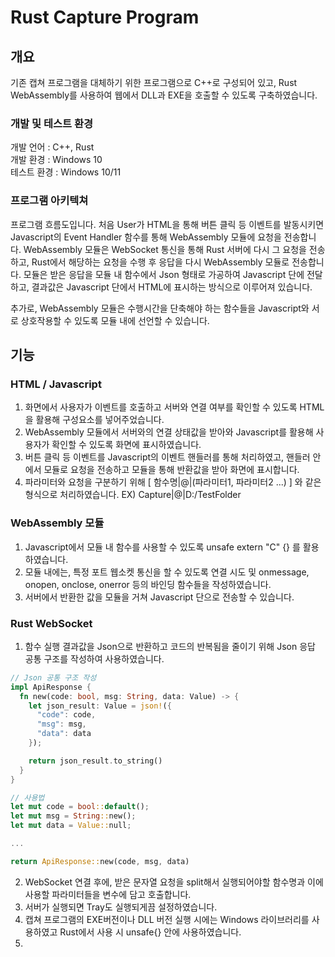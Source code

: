 # Rust Capture Program
## 개요
기존 캡쳐 프로그램을 대체하기 위한 프로그램으로 C++로 구성되어 있고, Rust WebAssembly를 사용하여 웹에서 DLL과 EXE을 호출할 수 있도록 구축하였습니다.

### 개발 및 테스트 환경
개발 언어 : C++, Rust  
개발 환경 : Windows 10  
테스트 환경 : Windows 10/11  

### 프로그램 아키텍쳐
프로그램 흐름도입니다.
처음 User가 HTML을 통해 버튼 클릭 등 이벤트를 발동시키면 Javascript의 Event Handler 함수를 통해 WebAssembly 모듈에 요청을 전송합니다.
WebAssembly 모듈은 WebSocket 통신을 통해 Rust 서버에 다시 그 요청을 전송하고, Rust에서 해당하는 요청을 수행 후 응답을 다시 WebAssembly 모듈로 전송합니다.
모듈은 받은 응답을 모듈 내 함수에서 Json 형태로 가공하여 Javascript 단에 전달하고, 결과값은 Javascript 단에서 HTML에 표시하는 방식으로 이루어져 있습니다.

추가로, WebAssembly 모듈은 수행시간을 단축해야 하는 함수들을 Javascript와 서로 상호작용할 수 있도록 모듈 내에 선언할 수 있습니다.

## 기능
### HTML / Javascript
1. 화면에서 사용자가 이벤트를 호출하고 서버와 연결 여부를 확인할 수 있도록 HTML을 활용해 구성요소를 넣어주었습니다.
2. WebAssembly 모듈에서 서버와의 연결 상태값을 받아와 Javascript를 활용해 사용자가 확인할 수 있도록 화면에 표시하였습니다.
3. 버튼 클릭 등 이벤트를 Javascript의 이벤트 핸들러를 통해 처리하였고, 핸들러 안에서 모듈로 요청을 전송하고 모듈을 통해 반환값을 받아 화면에 표시합니다.
4. 파라미터와 요청을 구분하기 위해 [ 함수명|@|(파라미터1, 파라미터2 ...) ] 와 같은 형식으로 처리하였습니다. EX) Capture|@|D:/TestFolder

### WebAssembly 모듈
1. Javascript에서 모듈 내 함수를 사용할 수 있도록 unsafe extern "C" {} 를 활용하였습니다.
2. 모듈 내에는, 특정 포트 웹소켓 통신을 할 수 있도록 연결 시도 및 onmessage, onopen, onclose, onerror 등의 바인딩 함수들을 작성하였습니다.
3. 서버에서 반환한 값을 모듈을 거쳐 Javascript 단으로 전송할 수 있습니다.

### Rust WebSocket
1. 함수 실행 결과값을 Json으로 반환하고 코드의 반복됨을 줄이기 위해 Json 응답 공통 구조를 작성하여 사용하였습니다.
```rust
// Json 공통 구조 작성
impl ApiResponse {
  fn new(code: bool, msg: String, data: Value) -> {
    let json_result: Value = json!({
      "code": code,
      "msg": msg,
      "data": data
    });

    return json_result.to_string()
  }
}

// 사용법
let mut code = bool::default();
let mut msg = String::new();
let mut data = Value::null;

...

return ApiResponse::new(code, msg, data)
```
2. WebSocket 연결 후에, 받은 문자열 요청을 split해서 실행되어야할 함수명과 이에 사용할 파라미터들을 변수에 담고 호출합니다.
3. 서버가 실행되면 Tray도 실행되게끔 설정하였습니다.
4. 캡쳐 프로그램의 EXE버전이나 DLL 버전 실행 시에는 Windows 라이브러리를 사용하였고 Rust에서 사용 시 unsafe{} 안에 사용하였습니다.
5. 
